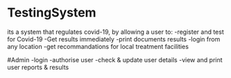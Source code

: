 # TestingSystem
its a system that regulates covid-19, by allowing a user to:
  -register and test for Covid-19
  -Get results immediately
  -print documents results
  -login from any location
  -get recommandations for local treatment facilities
  
#Admin
  -login
  -authorise user
  -check & update user details
  -view and print user reports & results
